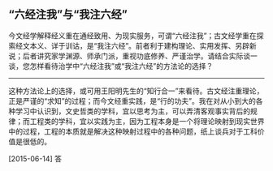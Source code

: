## “六经注我”与“我注六经”

今文经学解释经义重在通经致用、为现实服务，可谓“六经注我”；古文经学重在探索经文本义、详于训诂，是“我注六经”。前者利于建构理论、实用发挥、另辟新说；后者讲究家学渊源、师承门派，重视功底修养、严谨治学。请结合实际谈一谈，您怎样看待治学中“六经注我”或“我注六经”的方法论的选择？

------------------------------

这种方法论上的选择，或可用王阳明先生的“知行合一”来看待。古文经注重理论，正是严谨的“求知”的过程；而今文经重实践，是“行的功夫”。我在对从小到大的各种学习中认识到，文史哲类的学科，宜以思考为主，可以弄清客观事实背后的规律；而工程类的学科，宜以实践为主，因为工程本身是一个将理论映射到现实世界中的过程，工程的本质就是解决这种映射过程中的各种问题，纸上谈兵对于工科价值是很低的。

[2015-06-14] 答
